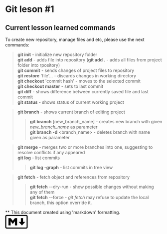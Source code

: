 # Git leson #1
## Current lesson learned commands
To create new repository, manage files and etc, please use the next commands:  
> **git init** - initialize new repository folder  
> **git add** - adds file into repository (**git add .** - adds all files from project folder into rpository)  
> **git commit** - sends changes of project files to repository  
> **git restore** 'file'... - discards changes in working directory  
> **git checkout** 'commit hash' - moves to the selected commit  
> **git checkout master** - sets to last commit  
> **git diff** - shows difference between currently saved file and last commit  
> **git status** - shows status of current working project  

> **git branch** - shows current branch of editing project  
>> **git branch** [new_branch_name] - creates new branch with given *new_branch_name* as parameter  
>> **git branch -d** <branch_name> - deletes branch with name given as parameter  

> **git merge** - merges two or more branches into one, suggesting to resolve conflicts if any appeared  
> **git log** - list commits  
>> **git log -graph** - list commits in tree view  

> **git fetch** - fetch object and references from repository  
>> **git fetch** --dry-run - show possible changes without making any of them  
>> **git fetch** --force - *git fetch* may refuse to update the local branch, this option override it.

** This document created using 'markdown' formatting.  
![Official  markdown logo](./images/markdownlogo.jpg "Official  markdown logo")
